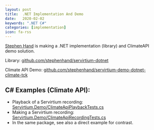 ```yaml
---
layout: post
title:  .NET Implementation And Demo
date:   2020-02-02
keywords: ".NET C#"
categories: [implementation]
icon: fa-rss
---
```


[Stephen Hand](https://github.com/stephenhand/) is making a .NET implementation (library) and ClimateAPI demo solution.

Library: [github.com/stephenhand/servirtium-dotnet](https://github.com/stephenhand/servirtium-dotnet)

Climate API Demo: [github.com/stephenhand/servirtium-demo-dotnet-climate-tck](https://github.com/stephenhand/servirtium-demo-dotnet-climate-tck)

## C# Examples (Climate API):

* Playback of a Servirtium recording: [Servirtium.Demo/ClimateApiPlaybackTests.cs](https://github.com/stephenhand/servirtium-demo-dotnet-climate-tck/blob/master/Servirtium.Demo/ClimateApiPlaybackTests.cs)
* Making a Servirtium recording: [Servirtium.Demo/ClimateApiRecordingTests.cs](https://github.com/stephenhand/servirtium-demo-dotnet-climate-tck/blob/master/Servirtium.Demo/ClimateApiRecordingTests.cs)
* In the same package, see also a direct example for contrast.
